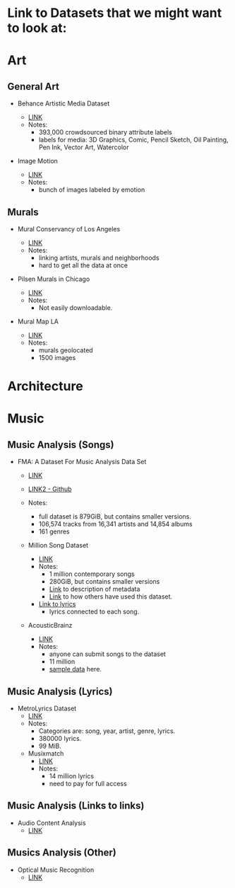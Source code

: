 # Link to Datasets that we might want to look at:

# Art

## General Art

  * Behance Artistic Media Dataset
    * [LINK](https://bam-dataset.org/)
    * Notes:
      * 393,000 crowdsourced binary attribute labels
      * labels for media: 3D Graphics, Comic, Pencil Sketch, Oil Painting, Pen Ink, Vector Art, Watercolor

  * Image Motion
    * [LINK](http://www.imageemotion.org/)
    * Notes:
      * bunch of images labeled by emotion

## Murals

  * Mural Conservancy of Los Angeles
    * [LINK](https://www.muralconservancy.org/murals)
    * Notes:
        * linking artists, murals and neighborhoods
        * hard to get all the data at once

  * Pilsen Murals in Chicago
    * [LINK](https://interactive.wttw.com/my-neighborhood/pilsen/murals)
    * Notes:
      * Not easily downloadable.

  * Mural Map LA
    * [LINK](https://www.muralmapla.com/)
    * Notes:
      * murals geolocated
      * 1500 images



# Architecture

# Music

## Music Analysis (Songs)

  * FMA: A Dataset For Music Analysis Data Set 
    * [LINK](https://archive.ics.uci.edu/ml/datasets/FMA%3A+A+Dataset+For+Music+Analysis)
    * [LINK2 - Github](https://archive.ics.uci.edu/ml/datasets/FMA%3A+A+Dataset+For+Music+Analysis)
    * Notes:
      * full dataset is 879GiB, but contains smaller versions.
      * 106,574 tracks from 16,341 artists and 14,854 albums
      * 161 genres

    * Million Song Dataset
      * [LINK](https://labrosa.ee.columbia.edu/millionsong/) 
      * Notes:
        * 1 million contemporary songs
        * 280GiB, but contains smaller versions
        * [Link](https://labrosa.ee.columbia.edu/millionsong/pages/example-track-description) to description of metadata
        * [Link](https://www.kaggle.com/c/msdchallenge/discussion) to how others have used this dataset.
      * [Link to lyrics](https://labrosa.ee.columbia.edu/millionsong/musixmatch)
        * lyrics connected to each song.

    * AcousticBrainz
      * [LINK](http://acousticbrainz.org/)
      * Notes:
        * anyone can submit songs to the dataset
        * 11 million 
        * [sample data](http://acousticbrainz.org/data#sample-data) here.

## Music Analysis (Lyrics)

  * MetroLyrics Dataset
    * [LINK](https://www.kaggle.com/gyani95/380000-lyrics-from-metrolyrics)
    * Notes:
      * Categories are: song, year, artist, genre, lyrics.
      * 380000 lyrics.
      * 99 MiB.
    * Musixmatch
      * [LINK](https://developer.musixmatch.com/)
      * Notes:
        * 14 million lyrics
        * need to pay for full access

## Music Analysis (Links to links)

  * Audio Content Analysis
    * [LINK](https://www.audiocontentanalysis.org/data-sets/)

## Musics Analysis (Other)

  * Optical Music Recognition
    * [LINK](https://apacha.github.io/OMR-Datasets/)
